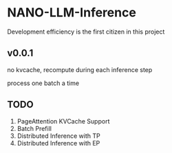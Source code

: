 # NANO-LLM-Inference

Development efficiency is the first citizen in this project

## v0.0.1
no kvcache, recompute during each inference step

process one batch a time

## TODO
1. PageAttention KVCache Support
2. Batch Prefill
3. Distributed Inference with TP
4. Distributed Inference with EP

